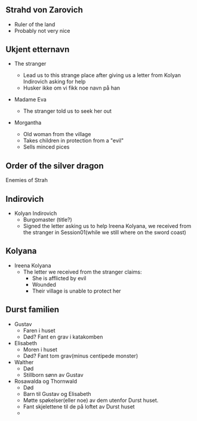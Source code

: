 # 

## Strahd von Zarovich
- Ruler of the land
- Probably not very nice



## Ukjent etternavn
- The stranger
    - Lead us to this strange place after giving us a letter from Kolyan Indirovich asking for help
    - Husker ikke om vi fikk noe navn på han

- Madame Eva
    - The stranger told us to seek her out

- Morgantha
    - Old woman from the village
    - Takes children in protection from a "evil"
    - Sells minced pices

## Order of the silver dragon
Enemies of Strah


## Indirovich
- Kolyan Indirovich
    - Burgomaster (title?)
    - Signed the letter asking us to help Ireena Kolyana, we received from the stranger in Session01(while we still where on the sword coast)

## Kolyana
- Ireena Kolyana
    - The letter we received from the stranger claims:
        - She is afflicted by evil
        - Wounded
        - Their village is unable to protect her


## Durst familien
- Gustav
    - Faren i huset 
    - Død? Fant en grav i katakomben
- Elisabeth
    - Moren i huset
    - Død? Fant tom grav(minus centipede monster)
- Walther
    - Død
    - Stillborn sønn av Gustav
- Rosawalda og Thornwald
    - Død
    - Barn til Gustav og Elisabeth
    - Møtte spøkelser(eller noe) av dem utenfor Durst huset.
    - Fant skjelettene til de på loftet av Durst huset
    - 

